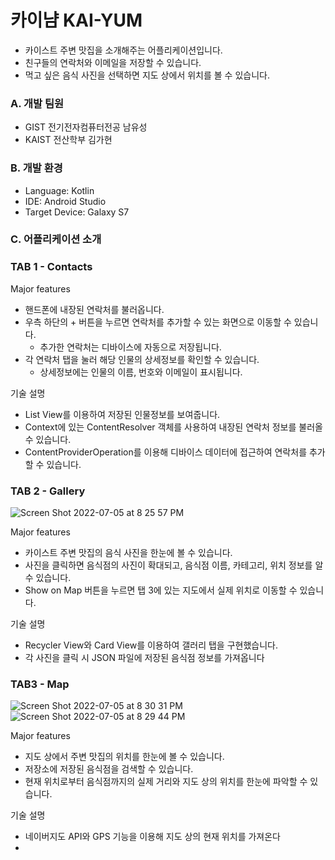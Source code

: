 # 카이냠 KAI-YUM
- 카이스트 주변 맛집을 소개해주는 어플리케이션입니다. 
- 친구들의 연락처와 이메일을 저장할 수 있습니다. 
- 먹고 싶은 음식 사진을 선택하면 지도 상에서 위치를 볼 수 있습니다. 

### A. 개발 팀원
- GIST 전기전자컴퓨터전공 남유성
- KAIST 전산학부 김가현 

### B. 개발 환경
- Language: Kotlin
- IDE: Android Studio
- Target Device: Galaxy S7


### C. 어플리케이션 소개 


### TAB 1 - Contacts

Major features
- 핸드폰에 내장된 연락처를 불러옵니다. 
- 우측 하단의 + 버튼을 누르면 연락처를 추가할 수 있는 화면으로 이동할 수 있습니다.
    - 추가한 연락처는 디바이스에 자동으로 저장됩니다. 
- 각 연락처 탭을 눌러 해당 인물의 상세정보를 확인할 수 있습니다. 
    - 상세정보에는 인물의 이름, 번호와 이메일이 표시됩니다. 

기술 설명
- List View를 이용하여 저장된 인물정보를 보여줍니다. 
- Context에 있는 ContentResolver 객체를 사용하여 내장된 연락처 정보를 불러올 수 있습니다.
- ContentProviderOperation를 이용해 디바이스 데이터에 접근하여 연락처를 추가할 수 있습니다. 

### TAB 2 - Gallery
![Screen Shot 2022-07-05 at 8 25 57 PM](https://user-images.githubusercontent.com/88198439/177317275-9e760c1d-5337-4426-881a-34fd2be87289.png)

Major features
- 카이스트 주변 맛집의 음식 사진을 한눈에 볼 수 있습니다. 
- 사진을 클릭하면 음식점의 사진이 확대되고, 음식점 이름, 카테고리, 위치 정보를 알 수 있습니다.
- Show on Map 버튼을 누르면 탭 3에 있는 지도에서 실제 위치로 이동할 수 있습니다.

기술 설명
- Recycler View와 Card View를 이용하여 갤러리 탭을 구현했습니다. 
- 각 사진을 클릭 시 JSON 파일에 저장된 음식점 정보를 가져옵니다


### TAB3 - Map
![Screen Shot 2022-07-05 at 8 30 31 PM](https://user-images.githubusercontent.com/88198439/177317947-94a15d5d-7f83-4e08-b158-20eef324d656.png)
![Screen Shot 2022-07-05 at 8 29 44 PM](https://user-images.githubusercontent.com/88198439/177317840-7d4681a9-fa64-486e-b833-be0b21ff9326.png)


Major features
- 지도 상에서 주변 맛집의 위치를 한눈에 볼 수 있습니다.
- 저장소에 저장된 음식점을 검색할 수 있습니다.
- 현재 위치로부터 음식점까지의 실제 거리와 지도 상의 위치를 한눈에 파악할 수 있습니다.

기술 설명
- 네이버지도 API와 GPS 기능을 이용해 지도 상의 현재 위치를 가져온다
- 





